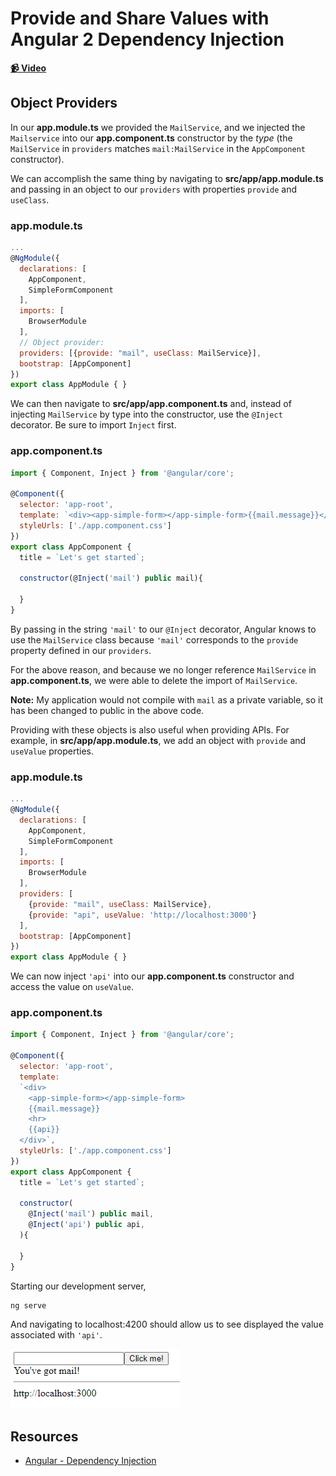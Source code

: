 # Provide and Share Values with Angular 2 Dependency Injection

**[📹 Video](https://egghead.io/lessons/angular-provide-and-share-values-with-angular-2-dependency-injection)**

## Object Providers
In our **app.module.ts** we provided the `MailService`, and we injected the `Mailservice` into our **app.component.ts** constructor by the *type* (the `MailService` in `providers` matches `mail:MailService` in the  `AppComponent` constructor). 

We can accomplish the same thing by navigating to **src/app/app.module.ts** and passing in an object to our `providers` with properties `provide` and `useClass`.

### app.module.ts
```js
...
@NgModule({
  declarations: [
    AppComponent,
    SimpleFormComponent
  ],
  imports: [
    BrowserModule
  ],
  // Object provider:
  providers: [{provide: "mail", useClass: MailService}],
  bootstrap: [AppComponent]
})
export class AppModule { }
```

We can then navigate to **src/app/app.component.ts** and, instead of injecting `MailService` by type into the constructor, use the `@Inject` decorator. Be sure to import `Inject` first.
### app.component.ts
```js
import { Component, Inject } from '@angular/core';

@Component({
  selector: 'app-root',
  template: `<div><app-simple-form></app-simple-form>{{mail.message}}</div>`,
  styleUrls: ['./app.component.css']
})
export class AppComponent {
  title = `Let's get started`;

  constructor(@Inject('mail') public mail){

  }
}
```
By passing in the string `'mail'` to our `@Inject` decorator, Angular knows to use the `MailService` class because `'mail'` corresponds to the `provide` property defined in our `providers`. 

For the above reason, and because we no longer reference `MailService` in **app.component.ts**, we were able to delete the import of `MailService`.

**Note:** My application would not compile with `mail` as a private variable, so it has been changed to public in the above code.

Providing with these objects is also useful when providing APIs. For example, in **src/app/app.module.ts**, we add an object with `provide` and `useValue` properties.
### app.module.ts
```js
...
@NgModule({
  declarations: [
    AppComponent,
    SimpleFormComponent
  ],
  imports: [
    BrowserModule
  ],
  providers: [
    {provide: "mail", useClass: MailService},
    {provide: "api", useValue: 'http://localhost:3000'}
  ],
  bootstrap: [AppComponent]
})
export class AppModule { }
```

We can now inject `'api'` into our **app.component.ts** constructor and access the value on `useValue`.

### app.component.ts
```js
import { Component, Inject } from '@angular/core';

@Component({
  selector: 'app-root',
  template: 
  `<div>
    <app-simple-form></app-simple-form>
    {{mail.message}}
    <hr>
    {{api}}
  </div>`,
  styleUrls: ['./app.component.css']
})
export class AppComponent {
  title = `Let's get started`;

  constructor(
    @Inject('mail') public mail,
    @Inject('api') public api,
  ){

  }
}
```
Starting our development server,
```bash
ng serve
```
And navigating to localhost:4200 should allow us to see displayed the value associated with `'api'`.

![API Injection Display](./images/7.png)

## Resources
- [Angular - Dependency Injection](https://angular.io/guide/dependency-injection)